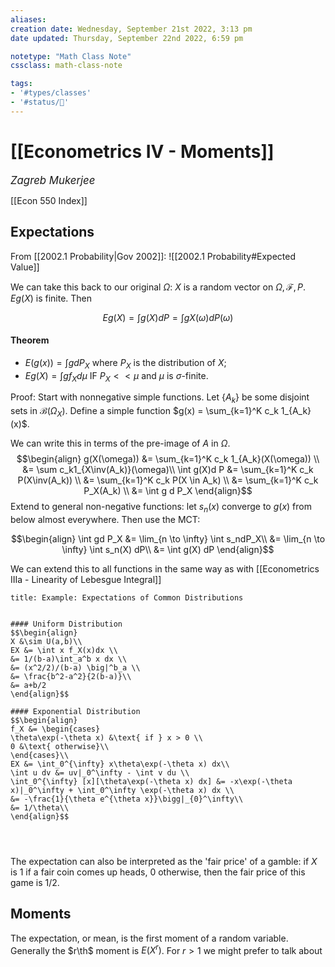 ```yaml
---
aliases:
creation date: Wednesday, September 21st 2022, 3:13 pm
date updated: Thursday, September 22nd 2022, 6:59 pm

notetype: "Math Class Note"
cssclass: math-class-note

tags: 
- '#types/classes'
- '#status/🚧'
---
```


# [[Econometrics IV - Moments]]
<span style = "font-size:120%"><i >Zagreb Mukerjee </i></span>

[[Econ 550 Index]]

## Expectations

From [[2002.1 Probability|Gov 2002]]:
![[2002.1 Probability#Expected Value]]

We can take this back to our original $\Omega$:
$X$ is a random vector on $\Omega, \mathcal F, P$. $E g(X)$ is finite. Then


$$ Eg(X) = \int g(X) dP = \int g X(\omega)d P(\omega)$$


#### Theorem
- $E(g(x)) = \int g d P_X$ where $P_X$ is the distribution of $X$;
- $Eg(X) = \int g f_X d\mu$ IF $P_X << \mu$ and $\mu$ is $\sigma$-finite. 

Proof: Start with nonnegative simple functions. Let $\{A_k\}$ be some disjoint sets in $\mathcal B(\Omega_X)$. Define a simple function $g(x) = \sum_{k=1}^K c_k 1_{A_k}(x)$. 

We can write this in terms of the pre-image of $A$ in $\Omega$. 
$$\begin{align}
g(X(\omega)) &= \sum_{k=1}^K c_k 1_{A_k}(X(\omega)) \\
&= \sum c_k1_{X\inv(A_k)}(\omega)\\
\int g(X)d P &= \sum_{k=1}^K c_k P(X\inv(A_k)) \\
&= \sum_{k=1}^K c_k P(X \in A_k) \\
&= \sum_{k=1}^K c_k P_X(A_k) \\
&= \int g d P_X
\end{align}$$
Extend to general non-negative functions: let $s_n(x)$ converge to $g(x)$ from below almost everywhere. Then use the MCT:

$$\begin{align}
\int gd P_X &= \lim_{n \to \infty} \int s_ndP_X\\
&= \lim_{n \to \infty} \int s_n(X) dP\\
&= \int g(X) dP
\end{align}$$

We can extend this to all functions in the same way as with [[Econometrics IIIa - Linearity of Lebesgue Integral]]

```ad-example
title: Example: Expectations of Common Distributions


#### Uniform Distribution
$$\begin{align}
X &\sim U(a,b)\\
EX &= \int x f_X(x)dx \\
&= 1/(b-a)\int_a^b x dx \\
&= (x^2/2)/(b-a) \big|^b_a \\
&= \frac{b^2-a^2}{2(b-a)}\\
&= a+b/2
\end{align}$$

#### Exponential Distribution
$$\begin{align}
f_X &= \begin{cases} 
\theta\exp(-\theta x) &\text{ if } x > 0 \\
0 &\text{ otherwise}\\
\end{cases}\\
EX &= \int_0^{\infty} x\theta\exp(-\theta x) dx\\
\int u dv &= uv|_0^\infty - \int v du \\
\int_0^{\infty} [x][\theta\exp(-\theta x) dx] &= -x\exp(-\theta x)|_0^\infty + \int_0^\infty \exp(-\theta x) dx \\
&= -\frac{1}{\theta e^{\theta x}}\bigg|_{0}^\infty\\
&= 1/\theta\\
\end{align}$$




```

The expectation can also be interpreted as the 'fair price' of a gamble: if $X$ is $1$ if a fair coin comes up heads, $0$ otherwise, then the fair price of this game is $1/2$. 



## Moments

The expectation, or mean, is the first moment of a random variable. Generally the $r\th$ moment is $E(X^r)$.  For $r>1$ we might prefer to talk about 


